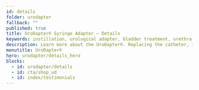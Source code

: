 ```yaml
---
id: details
folder: urodapter
fallback: ""
published: true
title: UroDapter® Syringe Adapter – Details
keywords: instillation, urological adapter, bladder treatment, urethra treatment, UroDapter®, iAluadapter®
description: Learn more about the UroDapter®. Replacing the catheter, it enables the painless and complication-free treatment of the bladder and the urethra
menutitle: UroDapter®
hero: urodapter/details_hero
blocks:
  - id: urodapter/details
  - id: cta/shop_ud
  - id: index/testimonials
---
```

